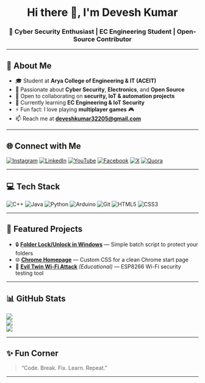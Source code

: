 <h1 align="center">Hi there 👋, I'm Devesh Kumar</h1>
<h3 align="center">🚀 Cyber Security Enthusiast | EC Engineering Student | Open-Source Contributor</h3>

---

## 💫 About Me
- 🎓 Student at **Arya College of Engineering & IT (ACEIT)**
- 🔭 Passionate about **Cyber Security**, **Electronics**, and **Open Source**
- 👯 Open to collaborating on **security, IoT & automation projects**
- 🌱 Currently learning **EC Engineering & IoT Security**
- ⚡ Fun fact: I love playing **multiplayer games** 🎮
- 📫 Reach me at **deveshkumar32205@gmail.com** 

---

## 🌐 Connect with Me
[![Instagram](https://img.shields.io/badge/-Instagram-E4405F?style=flat&logo=instagram&logoColor=white)](https://www.instagram.com/devesh_kumar108/)
[![LinkedIn](https://img.shields.io/badge/-LinkedIn-0077B5?style=flat&logo=linkedin&logoColor=white)](https://www.linkedin.com/in/hackerstoreofficial/)
[![YouTube](https://img.shields.io/badge/-YouTube-FF0000?style=flat&logo=youtube&logoColor=white)](https://www.youtube.com/@hackerstoreofficial)
[![Facebook](https://img.shields.io/badge/-Facebook-1877F2?style=flat&logo=facebook&logoColor=white)](https://www.facebook.com/devesh.bhardwaj.786/)
[![X](https://img.shields.io/badge/-Twitter-000000?style=flat&logo=x&logoColor=white)](https://x.com/DeveshK96588272)
[![Quora](https://img.shields.io/badge/-Quora-B92B27?style=flat&logo=quora&logoColor=white)](https://www.quora.com/profile/Devesh-Kumar-858)

---

## 💻 Tech Stack
![C++](https://img.shields.io/badge/C++-00599C?style=flat&logo=cplusplus&logoColor=white)
![Java](https://img.shields.io/badge/Java-007396?style=flat&logo=java&logoColor=white)
![Python](https://img.shields.io/badge/Python-3776AB?style=flat&logo=python&logoColor=white)
![Arduino](https://img.shields.io/badge/Arduino-00979D?style=flat&logo=arduino&logoColor=white)
![Git](https://img.shields.io/badge/Git-F05032?style=flat&logo=git&logoColor=white)
![HTML5](https://img.shields.io/badge/HTML5-E34F26?style=flat&logo=html5&logoColor=white)
![CSS3](https://img.shields.io/badge/CSS3-1572B6?style=flat&logo=css3&logoColor=white)

---

## 📌 Featured Projects
- 🔒 **[Folder Lock/Unlock in Windows](https://github.com/hackerstoreofficial/Folder-Lock-Unlock-in-Windows)** — Simple batch script to protect your folders  
- 🌐 **[Chrome Homepage](https://github.com/hackerstoreofficial/Chrome-Homepage)** — Custom CSS for a clean Chrome start page  
- 📡 **[Evil Twin Wi-Fi Attack](https://github.com/hackerstoreofficial/evil-twin-wifi-attack)** *(Educational)* — ESP8266 Wi-Fi security testing tool  

---

## 📊 GitHub Stats
![](https://github-readme-stats.vercel.app/api?username=hackerstoreofficial&theme=tokyonight&hide_border=true&include_all_commits=true&count_private=true)  
![](https://github-readme-streak-stats.herokuapp.com/?user=hackerstoreofficial&theme=tokyonight&hide_border=true)  
![](https://github-readme-stats.vercel.app/api/top-langs/?username=hackerstoreofficial&theme=tokyonight&hide_border=true&layout=compact)

---

## ✨ Fun Corner
> “Code. Break. Fix. Learn. Repeat.”  

---
